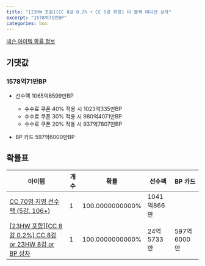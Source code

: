 ```yaml
---
title: "[23HW 포함][CC 8강 0.2% + CC 5강 확정] 더 블랙 에디션 상자"
excerpt: "1578억71만BP"
categories: box
---
```

[넥슨 아이템 확률 정보](http://iteminfo.nexon.com/probability/fco?sn=7587)

## 기댓값
### 1578억71만BP
- 선수팩 1065억6599만BP
  - 수수료 쿠폰 40% 적용 시 1023억335만BP
  - 수수료 쿠폰 30% 적용 시 980억4071만BP
  - 수수료 쿠폰 20% 적용 시 937억7807만BP

- BP 카드 597억6000만BP

## 확률표

|아이템|개수|확률|선수팩|BP 카드|
|---|---|---|---|---|
|[CC 70명 지명 선수팩 (5강, 106+)](/player/7353)|1|100.0000000000%|1041억866만||
|[[23HW 포함][CC 8강 0.2%] CC 8강 or 23HW 8강 or BP 상자](/box/7588)|1|100.0000000000%|24억5733만|597억6000만|
